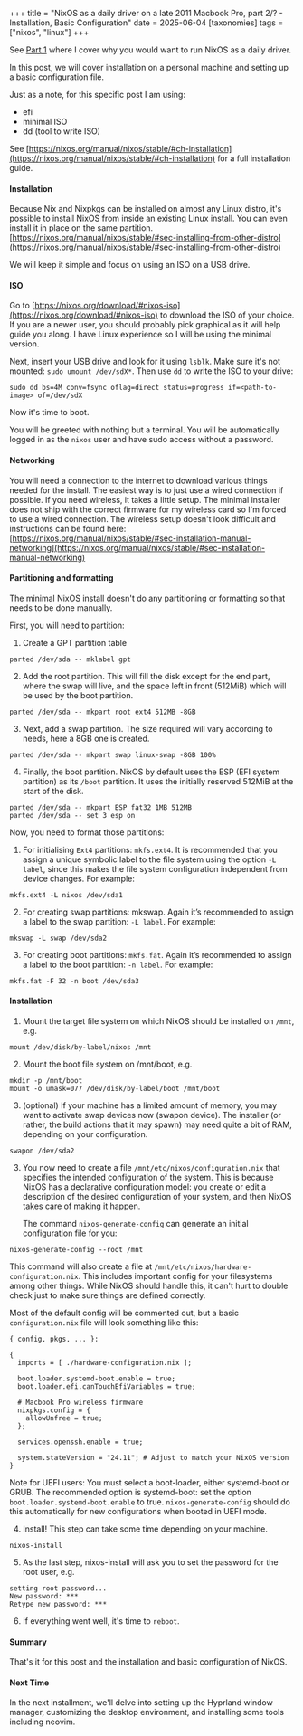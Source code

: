 +++
title = "NixOS as a daily driver on a late 2011 Macbook Pro, part 2/? - Installation, Basic Configuration"
date = 2025-06-04
[taxonomies]
tags = ["nixos", "linux"]
+++

See [Part 1](/blog/2025/nixos-daily-driver-1) where I cover why you would want
to run NixOS as a daily driver.

In this post, we will cover installation on a personal machine and setting up
a basic configuration file.

Just as a note, for this specific post I am using:
- efi
- minimal ISO
- dd (tool to write ISO)

See [https://nixos.org/manual/nixos/stable/#ch-installation](https://nixos.org/manual/nixos/stable/#ch-installation)
for a full installation guide.

#### Installation

Because Nix and Nixpkgs can be installed on almost any Linux distro, it's possible
to install NixOS from inside an existing Linux install. You can even install
it in place on the same partition.
[https://nixos.org/manual/nixos/stable/#sec-installing-from-other-distro](https://nixos.org/manual/nixos/stable/#sec-installing-from-other-distro)

We will keep it simple and focus on using an ISO on a USB drive.

#### ISO

Go to [https://nixos.org/download/#nixos-iso](https://nixos.org/download/#nixos-iso)
to download the ISO of your choice. If you are a newer user, you should probably
pick graphical as it will help guide you along. I have Linux experience so I
will be using the minimal version.

Next, insert your USB drive and look for it using `lsblk`.
Make sure it's not mounted: `sudo umount /dev/sdX*`.
Then use `dd` to write the ISO to your drive:

`sudo dd bs=4M conv=fsync oflag=direct status=progress if=<path-to-image> of=/dev/sdX`

Now it's time to boot.

You will be greeted with nothing but a terminal. You will be automatically
logged in as the `nixos` user and have sudo access without a password.

#### Networking

You will need a connection to the internet to download various things needed
for the install. The easiest way is to just use a wired connection if possible.
If you need wireless, it takes a little setup. The minimal installer does not
ship with the correct firmware for my wireless card so I'm forced to use a wired
connection. The wireless setup doesn't look difficult and instructions can be
found here:
[https://nixos.org/manual/nixos/stable/#sec-installation-manual-networking](https://nixos.org/manual/nixos/stable/#sec-installation-manual-networking)


#### Partitioning and formatting

The minimal NixOS install doesn't do any partitioning or formatting so that
needs to be done manually.

First, you will need to partition:

1. Create a GPT partition table

`parted /dev/sda -- mklabel gpt`

2. Add the root partition. This will fill the disk except for the end part,
   where the swap will live, and the space left in front (512MiB) which will be
   used by the boot partition.

`parted /dev/sda -- mkpart root ext4 512MB -8GB`

3. Next, add a swap partition. The size required will vary according to needs, here a 8GB one is created.

`parted /dev/sda -- mkpart swap linux-swap -8GB 100%`

4. Finally, the boot partition. NixOS by default uses the ESP (EFI system
   partition) as its `/boot` partition. It uses the initially reserved 512MiB at
   the start of the disk.

```
parted /dev/sda -- mkpart ESP fat32 1MB 512MB
parted /dev/sda -- set 3 esp on
```

Now, you need to format those partitions:

1. For initialising `Ext4` partitions: `mkfs.ext4`. It is recommended that you
assign a unique symbolic label to the file system using the option `-L label`,
since this makes the file system configuration independent from device changes.
For example:

`mkfs.ext4 -L nixos /dev/sda1`

2. For creating swap partitions: mkswap. Again it’s recommended to assign a
label to the swap partition: `-L label`. For example:

`mkswap -L swap /dev/sda2`

3. For creating boot partitions: `mkfs.fat`. Again it’s recommended to assign a
   label to the boot partition: `-n label`. For example:

`mkfs.fat -F 32 -n boot /dev/sda3`

#### Installation

1. Mount the target file system on which NixOS should be installed on `/mnt`,
e.g.

`mount /dev/disk/by-label/nixos /mnt`

2. Mount the boot file system on /mnt/boot, e.g.

```
mkdir -p /mnt/boot
mount -o umask=077 /dev/disk/by-label/boot /mnt/boot
```

3. (optional) If your machine has a limited amount of memory, you may want to
   activate swap devices now (swapon device). The installer (or rather, the
   build actions that it may spawn) may need quite a bit of RAM, depending on
   your configuration.

`swapon /dev/sda2`

3. You now need to create a file `/mnt/etc/nixos/configuration.nix` that
   specifies the intended configuration of the system. This is because NixOS
   has a declarative configuration model: you create or edit a description of
   the desired configuration of your system, and then NixOS takes care of
   making it happen.

   The command `nixos-generate-config` can generate an initial configuration
   file for you:

`nixos-generate-config --root /mnt`

This command will also create a file at `/mnt/etc/nixos/hardware-configuration.nix`.
This includes important config for your filesystems among other things. While
NixOS should handle this, it can't hurt to double check just to make sure
things are defined correctly.

Most of the default config will be commented out, but a basic
`configuration.nix` file will look something like this:

```
{ config, pkgs, ... }:

{
  imports = [ ./hardware-configuration.nix ];

  boot.loader.systemd-boot.enable = true;
  boot.loader.efi.canTouchEfiVariables = true;

  # Macbook Pro wireless firmware
  nixpkgs.config = {
    allowUnfree = true;
  };

  services.openssh.enable = true;

  system.stateVersion = "24.11"; # Adjust to match your NixOS version
}
```

Note for UEFI users: You must select a boot-loader, either systemd-boot or
GRUB. The recommended option is systemd-boot: set the option
`boot.loader.systemd-boot.enable` to true. `nixos-generate-config` should do
this automatically for new configurations when booted in UEFI mode.

4. Install! This step can take some time depending on your machine.

`nixos-install`

5. As the last step, nixos-install will ask you to set the password for the
   root user, e.g.

```
setting root password...
New password: ***
Retype new password: ***
```

6. If everything went well, it's time to `reboot`.

#### Summary

That's it for this post and the installation and basic configuration of NixOS.

#### Next Time

In the next installment, we'll delve into setting up the Hyprland window
manager, customizing the desktop environment, and installing some tools
including neovim.
